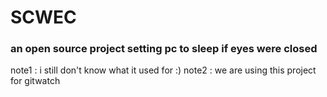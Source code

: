 # SCWEC

### an open source project setting pc to sleep if eyes were closed

note1 : i still don't know what it used for :)
note2 : we are using this project for gitwatch

